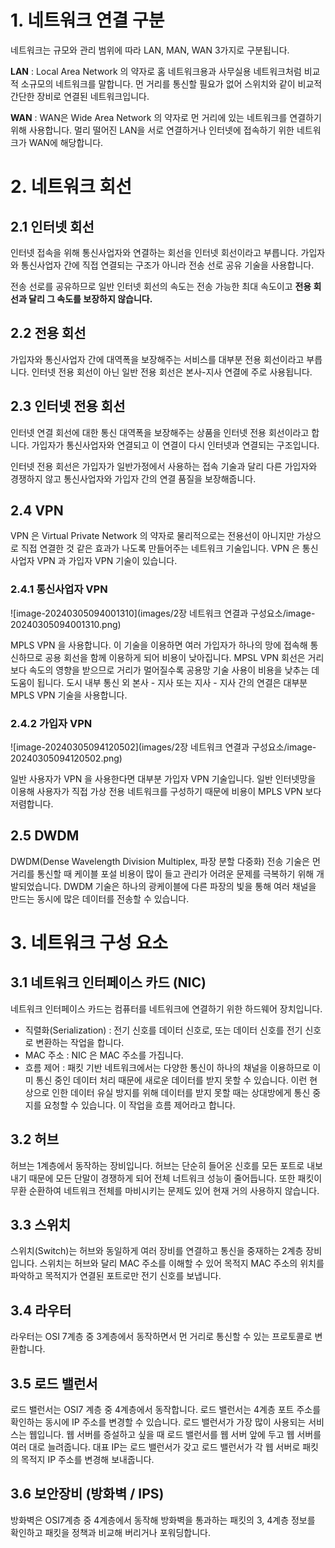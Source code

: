 # 1. 네트워크 연결 구분

네트워크는 규모와 관리 범위에 따라 LAN, MAN, WAN 3가지로 구분됩니다.

**LAN** : Local Area Network 의 약자로 홈 네트워크용과 사무실용 네트워크처럼 비교적 소규모의 네트워크를 말합니다. 먼 거리를 통신할 필요가 없어 스위치와 같이 비교적 간단한 장비로 연결된 네트워크입니다.

**WAN** : WAN은 Wide Area Network 의 약자로 먼 거리에 있는 네트워크를 연결하기 위해 사용합니다. 멀리 떨어진 LAN을 서로 연결하거나 인터넷에 접속하기 위한 네트워크가 WAN에 해당합니다.

# 2. 네트워크 회선

## 2.1 인터넷 회선

인터넷 접속을 위해 통신사업자와 연결하는 회선을 인터넷 회선이라고 부릅니다. 가입자와 통신사업자 간에 직접 연결되는 구조가 아니라 전송 선로 공유 기술을 사용합니다. 

전송 선로를 공유하므로 일반 인터넷 회선의 속도는 전송 가능한 최대 속도이고 **전용 회선과 달리 그 속도를 보장하지 않습니다.**

## 2.2 전용 회선

가입자와 통신사업자 간에 대역폭을 보장해주는 서비스를 대부분 전용 회선이라고 부릅니다. 인터넷 전용 회선이 아닌 일반 전용 회선은 본사-지사 연결에 주로 사용됩니다.

## 2.3 인터넷 전용 회선

인터넷 연결 회선에 대한 통신 대역폭을 보장해주는 상품을 인터넷 전용 회선이라고 합니다. 가입자가 통신사업자와 연결되고 이 연결이 다시 인터넷과 연결되는 구조입니다.

인터넷 전용 회선은 가입자가 일반가정에서 사용하는 접속 기술과 달리 다른 가입자와 경쟁하지 않고 통신사업자와 가입자 간의 연결 품질을 보장해줍니다.

## 2.4 VPN

VPN 은 Virtual Private Network 의 약자로 물리적으로는 전용선이 아니지만 가상으로 직접 연결한 것 같은 효과가 나도록 만들어주는 네트워크 기술입니다. VPN 은 통신사업자 VPN 과 가입자 VPN 기술이 있습니다. 

### 2.4.1 통신사업자 VPN

![image-20240305094001310](images/2장 네트워크 연결과 구성요소/image-20240305094001310.png)

  MPLS VPN 을 사용합니다. 이 기술을 이용하면 여러 가입자가 하나의 망에 접속해 통신하므로 공용 회선을 함께 이용하게 되어 비용이 낮아집니다. MPSL VPN 회선은 거리보다 속도의 영향을 받으므로 거리가 멀어질수록 공용망 기술 사용이 비용을 낮추는 데 도움이 됩니다. 도시 내부 통신 외 본사 - 지사 또는 지사 - 지사 간의 연결은 대부분 MPLS VPN 기술을 사용합니다.

### 2.4.2 가입자 VPN

![image-20240305094120502](images/2장 네트워크 연결과 구성요소/image-20240305094120502.png)

  일반 사용자가 VPN 을 사용한다면 대부분 가입자 VPN 기술입니다. 일반 인터넷망을 이용해 사용자가 직접 가상 전용 네트워크를 구성하기 때문에 비용이 MPLS VPN 보다 저렴합니다.

## 2.5 DWDM

  DWDM(Dense Wavelength Division Multiplex, 파장 분할 다중화) 전송 기술은 먼 거리를 통신할 때 케이블 포설 비용이 많이 들고 관리가 어려운 문제를 극복하기 위해 개발되었습니다. DWDM 기술은 하나의 광케이블에 다른 파장의 빛을 통해 여러 채널을 만드는 동시에 많은 데이터를 전송할 수 있습니다. 

# 3. 네트워크 구성 요소

## 3.1 네트워크 인터페이스 카드 (NIC)

네트워크 인터페이스 카드는 컴퓨터를 네트워크에 연결하기 위한 하드웨어 장치입니다.

- 직렬화(Serialization) : 전기 신호를 데이터 신호로, 또는 데이터 신호를 전기 신호로 변환하는 작업을 합니다.
- MAC 주소 : NIC 은 MAC 주소를 가집니다.
- 흐름 제어 : 패킷 기반 네트워크에서는 다양한 통신이 하나의 채널을 이용하므로 이미 통신 중인 데이터 처리 때문에 새로운 데이터를 받지 못할 수 있습니다. 이런 현상으로 인한 데이터 유실 방지를 위해 데이터를 받지 못할 때는 상대방에게 통신 중지를 요청할 수 있습니다. 이 작업을 흐름 제어라고 합니다.

## 3.2 허브

허브는 1계층에서 동작하는 장비입니다. 허브는 단순히 들어온 신호를 모든 포트로 내보내기 때문에 모든 단말이 경쟁하게 되어 전체 너트워크 성능이 줄어듭니다. 또한 패킷이 무환 순환하여 네트워크 전체를 마비시키는 문제도 있어 현재 거의 사용하지 않습니다.

## 3.3 스위치

스위치(Switch)는 허브와 동일하게 여러 장비를 연결하고 통신을 중재하는 2계층 장비입니다. 스위치는 허브와 달리 MAC 주소를 이해할 수 있어 목적지 MAC 주소의 위치를 파악하고 목적지가 연결된 포트로만 전기 신호를 보냅니다.

## 3.4 라우터

라우터는 OSI 7계층 중 3계층에서 동작하면서 먼 거리로 통신할 수 있는 프로토콜로 변환합니다. 

## 3.5 로드 밸런서

로드 밸런서는 OSI7 계층 중 4계층에서 동작합니다. 로드 밸런서는 4계층 포트 주소를 확인하는 동시에 IP 주소를 변경할 수 있습니다. 로드 밸런서가 가장 많이 사용되는 서비스는 웹입니다. 웹 서버를 증설하고 싶을 때 로드 밸런서를 웹 서버 앞에 두고 웹 서버를 여러 대로 늘려줍니다. 대표 IP는 로드 밸런서가 갖고 로드 밸런서가 각 웹 서버로 패킷의 목적지 IP 주소를 변경해 보내줍니다.

## 3.6 보안장비 (방화벽 / IPS)

방화벽은 OSI7계층 중 4계층에서 동작해 방화벽을 통과하는 패킷의 3, 4계층 정보를 확인하고 패킷을 정책과 비교해 버리거나 포워딩합니다.
